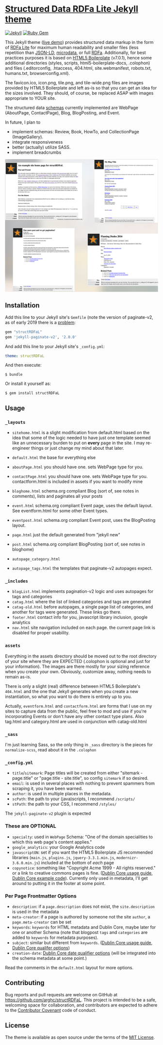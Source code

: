 # [Structured Data RDFa Lite Jekyll theme](https://github.com/arghc/testing-repo)

[![Jekyll](https://img.shields.io/badge/jekyll-%3E%3D%203.7-blue.svg)](https://jekyllrb.com/)
[![Ruby Gem](https://badge.fury.io/rb/structrdfal.svg)](https://badge.fury.io/rb/structrdfal)

This Jekyll theme ([live demo](http://struct.arghc.ca/)) provides structured data markup in the form of [RDFa Lite](https://www.w3.org/TR/rdfa-lite/) for maximum human readability and smaller files (less repetition than [JSON-LD](https://json-ld.org/), [microdata](https://www.w3.org/TR/microdata/), or full [RDFa](https://rdfa.info/).  Additionally, for best practices purposes it is based on [HTML5 Boilerplate](https://html5boilerplate.com/) (v7.0.1), hence some additional directories (styles, scripts, html5-boilerplate-docs, .colophon) and files (.editorconfig, .htaccess, 404.html, site.webmanifest, robots.txt, humans.txt, browserconfig.xml).

The favicon.ico, icon.png, tile.png, and tile-wide.png files are images provided by HTML5 Boilerplate and left as-is so that you can get an idea for the sizes involved.  They should, of course, be replaced ASAP with images appropriate to YOUR site.

The structured data [schemas](https://schema.org/) currently implemented are WebPage (AboutPage, ContactPage), Blog, BlogPosting, and Event.

In future, I plan to
 - implement schemas: Review, Book, HowTo, and CollectionPage (ImageGallery).
 - integrate responsiveness
 - better (actually) utilize SASS.
 - implement breadcrumbs

![layout examples](screenshots.png)

## Installation

Add this line to your Jekyll site's `Gemfile` (note the version of paginate-v2, as of early 2019 there is a [problem](https://github.com/sverrirs/jekyll-paginate-v2/issues/150):

```ruby
gem "structRDFaL"
gem 'jekyll-paginate-v2', '2.0.0'
```

And add this line to your Jekyll site's `_config.yml`:

```yaml
theme: structRDFaL
```

And then execute:

    $ bundle

Or install it yourself as:

    $ gem install structRDFaL

## Usage
### `_layouts`
* `sitehome.html`     is a slight modification from default.html based on the idea that some of the logic needed to have just one template seemed like an unnecessary burden to put on **every** page in the site.  I may re-engineer things or just change my mind about that later.
* `default.html`      the base for everything else
* `aboutPage.html`    you should have one.  sets WebPage type for you.
* `contactPage.html`  you should have one.  sets WebPage type for you. contactform.html is included in assets if you want to modify mine
* `bloghome.html`     schema.org compliant Blog (sort of, see notes in comments), lists and paginates all your posts
* `event.html`        schema.org compliant Event page, uses the default layout.  See eventform.html for some other Event types.
* `eventpost.html`    schema.org compliant Event post, uses the BlogPosting layout.
* `page.html`         just the default generated from "jekyll new"
* `post.html`         schema.org compliant BlogPosting (sort of, see notes in bloghome)

* `autopage_category.html`
* `autopage_tags.html`  the templates that paginate-v2 autopages expect.

### `_includes`

* `blogList.html`    implements pagination-v2 logic and uses autopages for tags and categories
* `catag.html`	 where the list of linked categories and tags are generated
* `catag-old.html`   before autopages, a single page list of categories, and another for tags were generated.  These links go there.
* `footer.html`      contact info for you, javascript library inclusion, google analytics
* `nav.html`	 site navigation included on each page.  the current page link is disabled for proper usability.

### `assets`
Everything in the assets directory should be moved out to the root directory of your site where they are EXPECTED (.colophon is optional and just for your information).  The images are there mostly for your sizing reference when you create your own.  Obviously, customize away, nothing needs to remain as-is.

There is only a slight (real) difference between HTML5 Boilerplate's `404.html` and the one that Jekyll generates when you create a new instantiation, so what you want to do there is entirely up to you.

Actually, `eventform.html` and `contactform.html` are forms that I use on my sites to capture data from the public, feel free to mod and use if you're incorporating Events or don't have any other contact type plans.  Also tag.html and category.html are used in conjunction with catag-old.html

### `_sass`
I'm just learning Sass, so the only thing in `_sass` directory is the pieces for `normalize-scss`, read about it in the `.colophon`

### `_config.yml`
* `title`/`sitemark`: Page titles will be created from either "sitemark - page.title" or "page.title - site.title", so config `sitemark` if so desired.
* `email`: is used in several places with nothing to prevent spammers from scraping it, you have been warned.
* `author`: is used in multiple places in the metadata.
* `scPath`: the path to your (java)scripts, I recommend `/scripts/`
* `stPath`: the path to your CSS, I recommend `/styles/`

The `jekyll-paginate-v2` plugin is expected

### These are OPTIONAL
* `specialty`:        used in `WebPage` Schema: "One of the domain specialities to which this web page's content applies."
* `google_analytics`: your Google Analytics code
* `javascriptON`:     set if you want the HTML5 Boilerplate JS recommended libraries (`main.js`, `plugins.js`, `jquery-3.3.1.min.js`, `modernizr-3.6.0.min.js`) included at the bottom of *each* page
* `copynotice`:       something like "Copyright Acme 1999 - All rights reserved." or a link to creative commons pages is fine.  ([Dublin Core usage guide](http://www.dublincore.org/documents/2001/04/12/usageguide/sectc/#rights), [Dublin Core example code](http://www.dublincore.org/documents/2001/04/12/usageguide/simple-html/#rights)).   Currently only used in metadata, I'll get around to putting it in the footer at some point.

### Per Page Frontmatter Options
* `description`:    if a `page.description` does not exist, the `site.description` is used in the metadata
* `meta-creator`:   if a page is authored by someone not the site `author`, a `page.meta-creator` can be set
* `keywords`:	  `keywords` for HTML metadata and Dublin Core, maybe later for one or another Schema (note that blogpost `tags` and `categories` are added to `keywords` for metadata purposes).
* `subject`:        similar but different from `keywords`.  ([Dublin Core usage guide](http://www.dublincore.org/documents/2001/04/12/usageguide/sectb/#subject), [Dublin Core qualifer options](http://www.dublincore.org/documents/dcmes-qualifiers/#subject))
* `creation-date`:  [Dublin Core date qualifier options](http://www.dublincore.org/documents/dcmes-qualifiers/#date) (will be integrated into the schema metadata at some point.)

Read the comments in the `default.html` layout for more options.

## Contributing
Bug reports and pull requests are welcome on GitHub at https://github.com/arghc/structRDFaL. This project is intended to be a safe, welcoming space for collaboration, and contributors are expected to adhere to the [Contributor Covenant](http://contributor-covenant.org) code of conduct.

## License
The theme is available as open source under the terms of the [MIT License](https://opensource.org/licenses/MIT).

